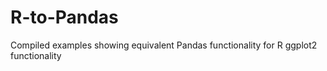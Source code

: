 # R-to-Pandas
Compiled examples showing equivalent Pandas functionality for R ggplot2 functionality
